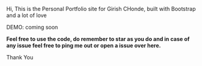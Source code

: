 Hi, This is the Personal Portfolio site for Girish CHonde, built with Bootstrap and a lot of love

DEMO: coming soon

**Feel free to use the code, do remember to star as you do and in case of any issue feel free to ping me out or open a issue over here.**

Thank You
